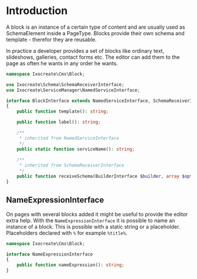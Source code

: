 # Introduction
A block is an instance of a certain type of content and are usually used as SchemaElement inside a PageType. 
Blocks provide their own schema and template - therefor they are reusable. 

In practice a developer provides a set of blocks like ordinary text, slideshows, galleries, contact forms etc. The editor
can add them to the page as often he wants in any order he wants.

```php
namespace Ixocreate\Cms\Block;

use Ixocreate\Schema\SchemaReceiverInterface;
use Ixocreate\ServiceManager\NamedServiceInterface;

interface BlockInterface extends NamedServiceInterface, SchemaReceiverInterface
{
    public function template(): string;

    public function label(): string;

    /**
     * inherited from NamedServiceInterface
     */
    public static function serviceName(): string;
    
    /**
     * inherited from SchemaReceiverInterface
     */
    public function receiveSchema(BuilderInterface $builder, array $options = []): SchemaInterface;
}
```

## NameExpressionInterface
On pages with several blocks added it might be useful to provide the editor extra help. With the `NameExpressionInterface`
it is possible to name an instance of a block. This is possible with a static string or a placeholder. Placeholders declared
with `%` for example `%title%`.

```php
namespace Ixocreate\Cms\Block;

interface NameExpressionInterface
{
    public function nameExpression(): string;
}
```
